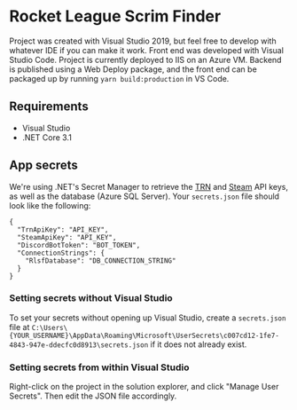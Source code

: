 # Rocket League Scrim Finder

Project was created with Visual Studio 2019, but feel free to develop with whatever IDE if you can make it work. Front end was developed with Visual Studio Code. Project is currently deployed to IIS on an Azure VM. Backend is published using a Web Deploy package, and the front end can be packaged up by running `yarn build:production` in VS Code.

## Requirements

- Visual Studio
- .NET Core 3.1

## App secrets

We're using .NET's Secret Manager to retrieve the [TRN](https://tracker.gg/) and [Steam](https://steamcommunity.com/dev) API keys, as well as the database (Azure SQL Server). Your `secrets.json` file should look like the following:

```
{
  "TrnApiKey": "API_KEY",
  "SteamApiKey": "API_KEY",
  "DiscordBotToken": "BOT_TOKEN",
  "ConnectionStrings": {
    "RlsfDatabase": "DB_CONNECTION_STRING"
  }
}
```

### Setting secrets without Visual Studio

To set your secrets without opening up Visual Studio, create a `secrets.json` file at `C:\Users\{YOUR_USERNAME}\AppData\Roaming\Microsoft\UserSecrets\c007cd12-1fe7-4843-947e-ddecfc0d8913\secrets.json` if it does not already exist.

### Setting secrets from within Visual Studio

Right-click on the project in the solution explorer, and click "Manage User Secrets". Then edit the JSON file accordingly.
